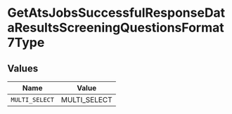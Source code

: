 # GetAtsJobsSuccessfulResponseDataResultsScreeningQuestionsFormat7Type


## Values

| Name           | Value          |
| -------------- | -------------- |
| `MULTI_SELECT` | MULTI_SELECT   |